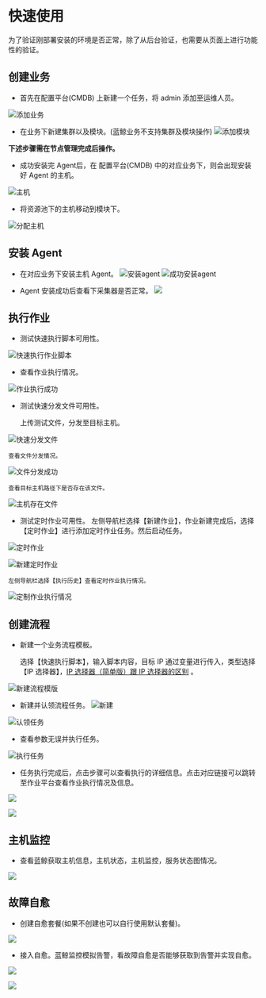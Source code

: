 # 快速使用

为了验证刚部署安装的环境是否正常，除了从后台验证，也需要从页面上进行功能性的验证。

## 创建业务

- 首先在配置平台(CMDB) 上新建一个任务，将 admin 添加至运维人员。

![添加业务](../../assets/add_business.png)

- 在业务下新建集群以及模块。(蓝鲸业务不支持集群及模块操作)
![添加模块](../../assets/add_modul.png)

**下述步骤需在节点管理完成后操作。**

- 成功安装完 Agent后，在 配置平台(CMDB) 中的对应业务下，则会出现安装好 Agent 的主机。

![主机](../../assets/hosts.png)

- 将资源池下的主机移动到模块下。

![分配主机](../../assets/dis_host.png)

## 安装 Agent

- 在对应业务下安装主机 Agent。
![安装agent](../../assets/agent.png)
![成功安装agent](../../assets/success_agent.png)

- Agent 安装成功后查看下采集器是否正常。
![](../../assets/agent_status.png)

## 执行作业

- 测试快速执行脚本可用性。

![快速执行作业脚本](../../assets/exec_job.png)

- 查看作业执行情况。

![作业执行成功](../../assets/job_success.png)


- 测试快速分发文件可用性。

    上传测试文件，分发至目标主机。

![快速分发文件](../../assets/exec_file.png)

    查看文件分发情况。

![文件分发成功](../../assets/file_success.png)

    查看目标主机路径下是否存在该文件。

![主机存在文件](../../assets/exist_file.png)

- 测试定时作业可用性。
    左侧导航栏选择【新建作业】，作业新建完成后，选择【定时作业】进行添加定时作业任务。然后启动任务。

![定时作业](../../assets/add_script.png)

![新建定时作业](../../assets/job_Timeing.png)

    左侧导航栏选择【执行历史】查看定时作业执行情况。
![定制作业执行情况](../../assets/Timejobsuccess.png)


## 创建流程
- 新建一个业务流程模板。

    选择【快速执行脚本】，输入脚本内容，目标 IP 通过变量进行传入，类型选择【IP 选择器】，[IP 选择器（简单版）跟 IP 选择器的区别](https://github.com/Tencent/bk-sops/blob/V3.3.X/docs/features/variables_engine.md#ip%E9%80%89%E6%8B%A9%E5%99%A8%E7%AE%80%E5%8D%95%E7%89%88) 。

![新建流程模版](../../assets/add_sops.png)

- 新建并认领流程任务。
![新建](../../assets/add_sops_task.png)

![认领任务](../../assets/select_sops_task.png)

- 查看参数无误并执行任务。

![执行任务](../../assets/view_para.png)

- 任务执行完成后，点击步骤可以查看执行的详细信息。点击对应链接可以跳转至作业平台查看作业执行情况及信息。

![](../../assets/sops_task_situation.png)

![](../../assets/sops_task_situation2.png)



## 主机监控

- 查看蓝鲸获取主机信息，主机状态，主机监控，服务状态图情况。

![](../../assets/bk_monitor.png)

## 故障自愈

- 创建自愈套餐(如果不创建也可以自行使用默认套餐)。

![](../../assets/fta.png)

- 接入自愈。蓝鲸监控模拟告警，看故障自愈是否能够获取到告警并实现自愈。

![](../../assets/add_fta.png)

![](../../assets/fta_source.png)
